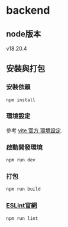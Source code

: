 # backend


## node版本
v18.20.4

## 安裝與打包
### 安裝依賴

```sh
npm install
```

### 環境設定
參考 [vite 官方 環境設定](https://vite.dev/config/).


### 啟動開發環境

```sh
npm run dev
```

### 打包

```sh
npm run build
```

### [ESLint官網](https://eslint.org/)

```sh
npm run lint
```


